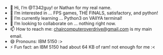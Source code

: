 


- 👋 Hi, I’m @T342guy! or Nathan for my real name.
- 👀 I’m interested in ... FPS games, THE FINALS, satisfactory, and python!
- 🌱 I’m currently learning ... Python3 on VAIIYA terminal! 
- 💞️ I’m looking to collaborate on ... nothing right now.
- 📫 How to reach me: chaircomputeroverdrive@gmail.com is my main email. 
- 😄 Pronouns: IBM 5150 :> 
- ⚡ Fun fact: an IBM 5150 had about 64 KB of ram! not enough for me :<

<!---
T34256/T34256 is a ✨ special ✨ repository because its `README.md` (this file) appears on your GitHub profile.
You can click the Preview link to take a look at your changes.
--->
